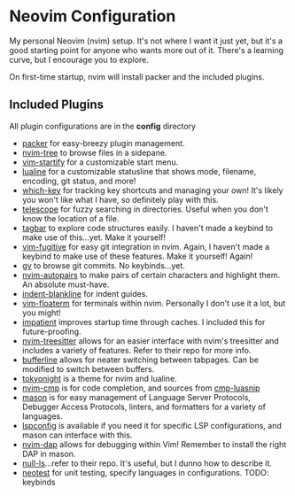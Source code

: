 # Neovim Configuration

My personal Neovim (nvim) setup. It's not where I want it just yet, but it's a good starting point for anyone who wants more out of it. There's a learning curve, but I encourage you to explore.

On first-time startup, nvim will install packer and the included plugins.

## Included Plugins
All plugin configurations are in the **config** directory
 - [packer](https://github.com/wbthomason/packer.nvim) for easy-breezy plugin management.
 - [nvim-tree](https://github.com/nvim-tree/nvim-tree.lua) to browse files in a sidepane.
 - [vim-startify](https://github.com/mhinz/vim-startify) for a customizable start menu.
 - [lualine](https://github.com/nvim-lualine/lualine.nvim) for a customizable statusline that shows mode, filename, encoding, git status, and more!
 - [which-key](https://github.com/folke/which-key.nvim) for tracking key shortcuts and managing your own! It's likely you won't like what I have, so definitely play with this.
 - [telescope](https://github.com/nvim-telescope/telescope.nvim) for fuzzy searching in directories. Useful when you don't know the location of a file.
 - [tagbar](https://github.com/preservim/tagbar) to explore code structures easily. I haven't made a keybind to make use of this...yet. Make it yourself!
 - [vim-fugitive](https://github.com/tpope/vim-fugitive) for easy git integration in nvim. Again, I haven't made a keybind to make use of these features. Make it yourself! Again!
 - [gv](https://github.com/junegunn/gv.vim) to browse git commits. No keybinds...yet.
 - [nvim-autopairs](https://github.com/windwp/nvim-autopairs) to make pairs of certain characters and highlight them. An absolute must-have.
 - [indent-blankline](https://github.com/lukas-reineke/indent-blankline.nvim) for indent guides.
 - [vim-floaterm](https://github.com/voldikss/vim-floaterm) for terminals within nvim. Personally I don't use it a lot, but you might!
 - [impatient](https://github.com/lewis6991/impatient.nvim) improves startup time through caches. I included this for future-proofing.
 - [nvim-treesitter](https://github.com/nvim-treesitter/nvim-treesitter) allows for an easier interface with nvim's treesitter and includes a variety of features. Refer to their repo for more info.
 - [bufferline](https://github.com/akinsho/bufferline.nvim) allows for neater switching between tabpages. Can be modified to switch between buffers.
 - [tokyonight](https://github.com/folke/tokyonight.nvim) is a theme for nvim and lualine.
 - [nvim-cmp](https://github.com/hrsh7th/nvim-cmp) is for code completion, and sources from [cmp-luasnip](https://github.com/saadparwaiz1/cmp_luasnip)
 - [mason](https://github.com/williamboman/mason.nvim) is for easy management of Language Server Protocols, Debugger Access Protocols, linters, and formatters for a variety of languages.
 - [lspconfig](https://github.com/neovim/nvim-lspconfig) is available if you need it for specific LSP configurations, and mason can interface with this.
 - [nvim-dap](https://github.com/mfussenegger/nvim-dap) allows for debugging within Vim! Remember to install the right DAP in mason.
 - [null-ls](https://github.com/jose-elias-alvarez/null-ls.nvim)...refer to their repo. It's useful, but I dunno how to describe it.
 - [neotest](https://github.com/nvim-neotest/neotest) for unit testing, specify languages in configurations. TODO: keybinds

